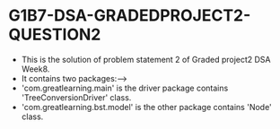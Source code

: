 # G1B7-DSA-GRADEDPROJECT2-QUESTION2
* This is  the solution of problem statement 2 of Graded project2 DSA Week8.
* It contains two packages:-->
* 'com.greatlearning.main' is the driver package contains 'TreeConversionDriver' class.
* 'com.greatlearning.bst.model' is the other package contains 'Node' class.
